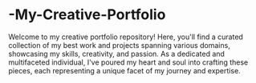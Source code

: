 # -My-Creative-Portfolio
Welcome to my creative portfolio repository! Here, you'll find a curated collection of my best work and projects spanning various domains, showcasing my skills, creativity, and passion. As a dedicated and multifaceted individual, I've poured my heart and soul into crafting these pieces, each representing a unique facet of my journey and expertise.
